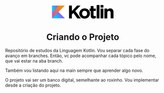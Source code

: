 <div style="text-align: center">
  <img src="./repo-files/Kotlin_logo.png" width="200" />
  <h1 style="text-align: center">Criando o Projeto</h1>
</div>

Repositório de estudos da Linguagem Kotlin. Vou separar cada fase do avanço em branches. Então, vc pode acompanhar cada tópico pelo nome, que vai estar na aba branch.

Também vou listando aqui na main sempre que aprender algo novo.

O projeto vai ser um banco digital, semelhante ao roxinho. Vou implementar desde a criação do projeto.
